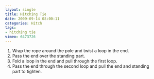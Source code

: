 ```yaml
---
layout: single
title: Hitching Tie
date: 2009-09-14 08:00:11
categories: Hitch
tags:
- hitching tie
vimeo: 6473726
---
```


1. Wrap the rope around the pole and twist a loop in the end.
1. Pass the end over the standing part.
1. Fold a loop in the end and pull through the first loop.
1. Pass the end through the second loop and pull the end and standing part to tighten.

